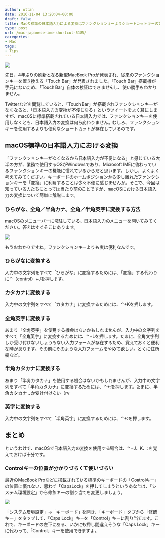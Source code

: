 ```yaml
---
author: ottan
date: 2016-11-04 13:20:04+00:00
draft: false
title: Macの標準の日本語入力による変換はファンクションキーよりショートカットキーの方が便利
type: post
url: /mac-japanese-ime-shortcut-5185/
categories:
- Mac
tags:
- Tips
---
```


![](/uploads/2016/11/161104-581c86fa1b3c8.jpg)






先日、4年ぶりの刷新となる新型MacBook Proが発表され、従来のファンクションキーを置き換える「Touch Bar」が発表されました。「Touch Bar」搭載機が手元にないため、「Touch Bar」自体の検証はできませんし、使い勝手もわかりません。





Twitterなどを閲覧していると、「Touch Bar」が搭載されファンクションキーがなくなると、「日本語入力の変換が不便になる」というツイートをよく耳にしますが、macOSに標準搭載されている日本語入力では、ファンクションキーを使用しなくとも、日本語入力の変換は何ら変わりません。むしろ、ファンクションキーを使用するよりも便利なショートカットが存在しているのです。





## macOS標準の日本語入力における変換





「ファンクションキーがなくなるから日本語入力が不便になる」と感じている大半の方が、業務で使用するOSがWindowsであり、Microsoft IMEに備わっているファンクションキーの機能に慣れているからだと思います。しかし、よくよく考えてみてください。キーボードのホームポジションから少し離れたファンクションキーを「変換」に利用することは少々不便に感じませんか。そこで、今回は知っている人たちにとっては当たり前のことですが、macOSにおける日本語入力の変換について簡単に解説します。





### ひらがな、全角／半角カナ、全角／半角英字に変換する方法





macOSのメニューバーに常駐している、日本語入力のメニューを開いてみてください。答えはすぐそこにあります。





![](/uploads/2016/11/161104-581c88379b2cb.png)






もうおわかりですね。ファンクションキーよりも実は便利なんです。





### ひらがなに変換する





入力中の文字列をすべて「ひらがな」に変換するためには、「変換」する代わりに⌃（control）+Jを押します。





### カタカナに変換する





入力中の文字列をすべて「カタカナ」に変換するためには、⌃+Kを押します。





### 全角英字に変換する





あまり「全角英字」を使用する機会はないかもしれませんが、入力中の文字列をすべて「全角英字」に変換するためには、⌃+Lを押します。たまに、全角文字列しか受け付けないしょうもない入力フォームが存在するため、覚えておくと便利な時があります。その前にそのような入力フォームをやめて欲しい。とくに住所欄など。





### 半角カタカナに変換する





あまり「半角カタカナ」を使用する機会はないかもしれませんが、入力中の文字列をすべて「半角カタカナ」に変換するためには、⌃+;を押します。たまに、半角カタカナしか受け付けない（ry





### 英字に変換する





入力中の文字列をすべて「半角英字」に変換するためには、⌃+:を押します。





## まとめ





というわけで、macOSで日本語入力の変換を使用する場合は、⌃+J、K、:を覚えておけば十分です。





### Controlキーの位置が分かりづらくて使いづらい





最近のMacBook Proなどに搭載されている標準のキーボードの「Controlキー」の位置に慣れない、思わず「CapsLock」を押してしまうというあなたは、「システム環境設定」から修飾キーの割り当てを変更しましょう。





![](/uploads/2016/11/161104-581c8a786aab7.png)






「システム環境設定」→「キーボード」を開き、「キーボード」タブから「修飾キー」をタップして、「Caps Lock」キーを「Control」キーに割り当てます。これで、キーボードの左下にある、いかにも押し間違えそうな「Caps Lock」キーに代わって、「Control」キーを使用できますよ。
